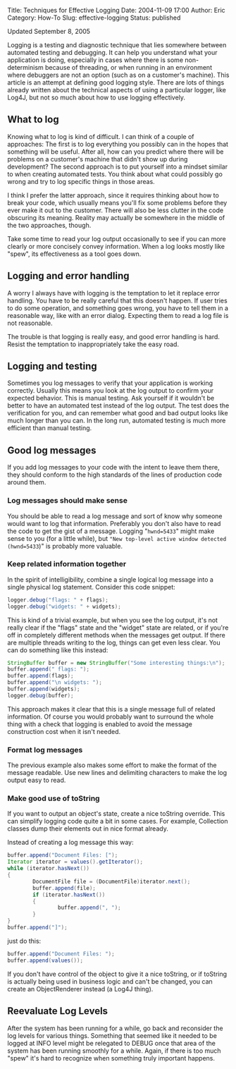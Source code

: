 Title: Techniques for Effective Logging
Date: 2004-11-09 17:00
Author: Eric
Category: How-To
Slug: effective-logging
Status: published

Updated September 8, 2005

Logging is a testing and diagnostic technique that lies somewhere
between automated testing and debugging. It can help you understand what
your application is doing, especially in cases where there is some
non-determinism because of threading, or when running in an environment
where debuggers are not an option (such as on a customer's machine).
This article is an attempt at defining good logging style. There are
lots of things already written about the technical aspects of using a
particular logger, like Log4J, but not so much about how to use logging
effectively.<!--more-->

What to log
-----------

Knowing what to log is kind of difficult. I can think of a couple of
approaches: The first is to log everything you possibly can in the hopes
that something will be useful. After all, how can you predict where
there will be problems on a customer's machine that didn't show up
during development? The second approach is to put yourself into a
mindset similar to when creating automated tests. You think about what
could possibly go wrong and try to log specific things in those areas.

I think I prefer the latter approach, since it requires thinking about
how to break your code, which usually means you'll fix some problems
before they ever make it out to the customer. There will also be less
clutter in the code obscuring its meaning. Reality may actually be
somewhere in the middle of the two approaches, though.

Take some time to read your log output occasionally to see if you can
more clearly or more concisely convey information. When a log looks
mostly like "spew", its effectiveness as a tool goes down.

Logging and error handling
--------------------------

A worry I always have with logging is the temptation to let it replace
error handling. You have to be really careful that this doesn't happen.
If user tries to do some operation, and something goes wrong, you have
to tell them in a reasonable way, like with an error dialog. Expecting
them to read a log file is not reasonable.

The trouble is that logging is really easy, and good error handling is
hard. Resist the temptation to inappropriately take the easy road.

Logging and testing
-------------------

Sometimes you log messages to verify that your application is working
correctly. Usually this means you look at the log output to confirm your
expected behavior. This is manual testing. Ask yourself if it wouldn't
be better to have an automated test instead of the log output. The test
does the verification for you, and can remember what good and bad output
looks like much longer than you can. In the long run, automated testing
is much more efficient than manual testing.

Good log messages
-----------------

If you add log messages to your code with the intent to leave them
there, they should conform to the high standards of the lines of
production code around them.

### Log messages should make sense

You should be able to read a log message and sort of know why someone
would want to log that information. Preferably you don't also have to
read the code to get the gist of a message. Logging "`hwnd=5433`" might
make sense to you (for a little while), but
`"New top-level active window detected (hwnd=5433`)" is probably more
valuable.

### Keep related information together

In the spirit of intelligibility, combine a single logical log message
into a single physical log statement. Consider this code snippet:

```java
logger.debug("flags: " + flags); 
logger.debug("widgets: " + widgets);
```

This is kind of a trivial example, but when you see the log output, it's
not really clear if the "flags" state and the "widget" state are
related, or if you're off in completely different methods when the
messages get output. If there are multiple threads writing to the log,
things can get even less clear. You can do something like this instead:

```java
StringBuffer buffer = new StringBuffer("Some interesting things:\n"); 
buffer.append(" flags: "); 
buffer.append(flags); 
buffer.append("\n widgets: "); 
buffer.append(widgets); 
logger.debug(buffer);
```

This approach makes it clear that this is a single message full of
related information. Of course you would probably want to surround the
whole thing with a check that logging is enabled to avoid the message
construction cost when it isn't needed.

### Format log messages

The previous example also makes some effort to make the format of the
message readable. Use new lines and delimiting characters to make the
log output easy to read.

### Make good use of toString

If you want to output an object's state, create a nice toString
override. This can simplify logging code quite a bit in some cases. For
example, Collection classes dump their elements out in nice format
already.

Instead of creating a log message this way:

```java
buffer.append("Document Files: ["); 
Iterator iterator = values().getIterator(); 
while (iterator.hasNext()) 
{ 
        DocumentFile file = (DocumentFile)iterator.next(); 
        buffer.append(file); 
        if (iterator.hasNext()) 
        { 
                buffer.append(", "); 
        } 
} 
buffer.append("]");
```

just do this:

```java
buffer.append("Document Files: "); 
buffer.append(values());
```

If you don't have control of the object to give it a nice toString, or
if toString is actually being used in business logic and can't be
changed, you can create an ObjectRenderer instead (a Log4J thing).

Reevaluate Log Levels
---------------------

After the system has been running for a while, go back and reconsider
the log levels for various things. Something that seemed like it needed
to be logged at INFO level might be relegated to DEBUG once that area of
the system has been running smoothly for a while. Again, if there is too
much "spew" it's hard to recognize when something truly important
happens.
